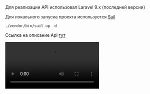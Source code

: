 Для реализации API использовал Laravel 9.x (последней версии)

Для локального запуска проекта используется <a href="https://laravel.com/docs/9.x/sail">Sail</a>  

```angular2html
./vendor/bin/sail up -d
```

Ссылка на описание Api <a href='https://apidocs.abz.dev/test_assignment_for_frontend_developer_api_documentation#users_post'>тут</a>


![Example](./media/example.mp4)
